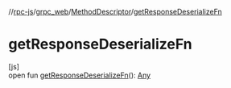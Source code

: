 //[rpc-js](../../../index.md)/[grpc_web](../index.md)/[MethodDescriptor](index.md)/[getResponseDeserializeFn](get-response-deserialize-fn.md)

# getResponseDeserializeFn

[js]\
open fun [getResponseDeserializeFn](get-response-deserialize-fn.md)(): [Any](https://kotlinlang.org/api/latest/jvm/stdlib/kotlin/-any/index.html)
